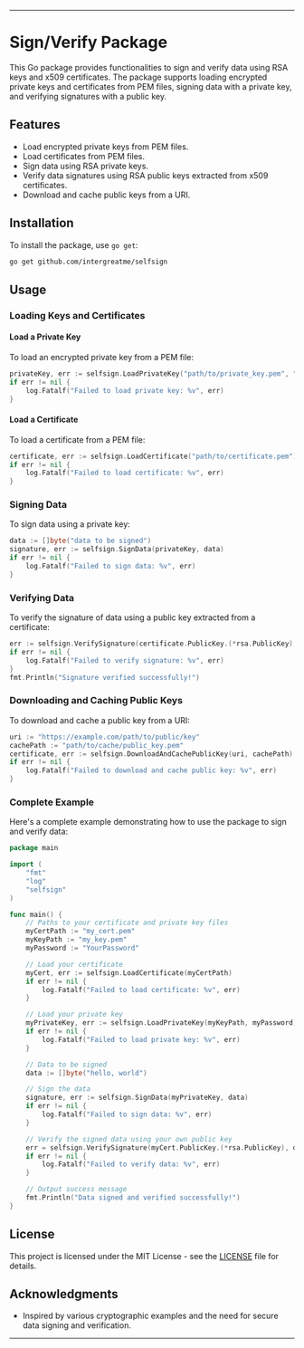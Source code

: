 ---

# Sign/Verify Package

This Go package provides functionalities to sign and verify data using RSA keys and x509 certificates. The package supports loading encrypted private keys and certificates from PEM files, signing data with a private key, and verifying signatures with a public key.

## Features

- Load encrypted private keys from PEM files.
- Load certificates from PEM files.
- Sign data using RSA private keys.
- Verify data signatures using RSA public keys extracted from x509 certificates.
- Download and cache public keys from a URI.

## Installation

To install the package, use `go get`:

```sh
go get github.com/intergreatme/selfsign
```

## Usage

### Loading Keys and Certificates

#### Load a Private Key

To load an encrypted private key from a PEM file:

```go
privateKey, err := selfsign.LoadPrivateKey("path/to/private_key.pem", "password")
if err != nil {
    log.Fatalf("Failed to load private key: %v", err)
}
```

#### Load a Certificate

To load a certificate from a PEM file:

```go
certificate, err := selfsign.LoadCertificate("path/to/certificate.pem")
if err != nil {
    log.Fatalf("Failed to load certificate: %v", err)
}
```

### Signing Data

To sign data using a private key:

```go
data := []byte("data to be signed")
signature, err := selfsign.SignData(privateKey, data)
if err != nil {
    log.Fatalf("Failed to sign data: %v", err)
}
```

### Verifying Data

To verify the signature of data using a public key extracted from a certificate:

```go
err := selfsign.VerifySignature(certificate.PublicKey.(*rsa.PublicKey), data, signature)
if err != nil {
    log.Fatalf("Failed to verify signature: %v", err)
}
fmt.Println("Signature verified successfully!")
```

### Downloading and Caching Public Keys

To download and cache a public key from a URI:

```go
uri := "https://example.com/path/to/public/key"
cachePath := "path/to/cache/public_key.pem"
certificate, err := selfsign.DownloadAndCachePublicKey(uri, cachePath)
if err != nil {
    log.Fatalf("Failed to download and cache public key: %v", err)
}
```

### Complete Example

Here's a complete example demonstrating how to use the package to sign and verify data:

```go
package main

import (
    "fmt"
    "log"
    "selfsign"
)

func main() {
    // Paths to your certificate and private key files
    myCertPath := "my_cert.pem"
    myKeyPath := "my_key.pem"
    myPassword := "YourPassword"

    // Load your certificate
    myCert, err := selfsign.LoadCertificate(myCertPath)
    if err != nil {
        log.Fatalf("Failed to load certificate: %v", err)
    }

    // Load your private key
    myPrivateKey, err := selfsign.LoadPrivateKey(myKeyPath, myPassword)
    if err != nil {
        log.Fatalf("Failed to load private key: %v", err)
    }

    // Data to be signed
    data := []byte("hello, world")

    // Sign the data
    signature, err := selfsign.SignData(myPrivateKey, data)
    if err != nil {
        log.Fatalf("Failed to sign data: %v", err)
    }

    // Verify the signed data using your own public key
    err = selfsign.VerifySignature(myCert.PublicKey.(*rsa.PublicKey), data, signature)
    if err != nil {
        log.Fatalf("Failed to verify data: %v", err)
    }

    // Output success message
    fmt.Println("Data signed and verified successfully!")
}
```

## License

This project is licensed under the MIT License - see the [LICENSE](LICENSE) file for details.

## Acknowledgments

- Inspired by various cryptographic examples and the need for secure data signing and verification.

---